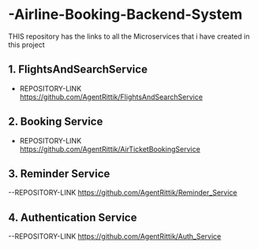 # -Airline-Booking-Backend-System
THIS repository has the links to all the Microservices that i have created in this project 

## 1. FlightsAndSearchService

- REPOSITORY-LINK
https://github.com/AgentRittik/FlightsAndSearchService

## 2. Booking Service

- REPOSITORY-LINK
https://github.com/AgentRittik/AirTicketBookingService

## 3. Reminder Service

--REPOSITORY-LINK
https://github.com/AgentRittik/Reminder_Service

## 4. Authentication Service

--REPOSITORY-LINK
https://github.com/AgentRittik/Auth_Service

